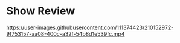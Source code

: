 <h1>Show Review</h1>

https://user-images.githubusercontent.com/111374423/210152972-9f753157-aa08-400c-a32f-54b8d1e539fc.mp4
